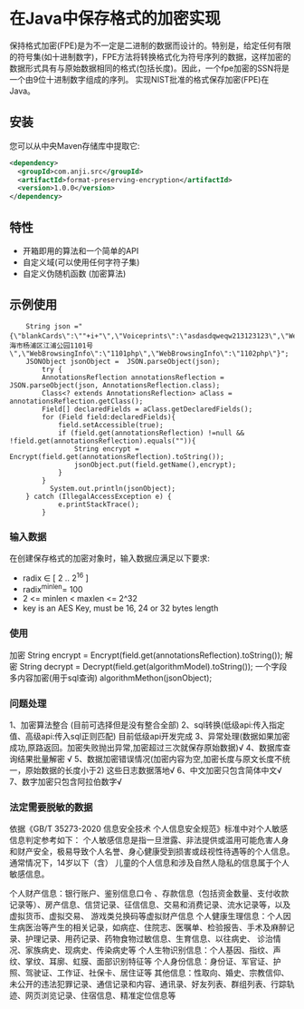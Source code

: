 # 在Java中保存格式的加密实现

保持格式加密(FPE)是为不一定是二进制的数据而设计的。特别是，给定任何有限的符号集(如十进制数字)，FPE方法将转换格式化为符号序列的数据，这样加密的数据形式具有与原始数据相同的格式(包括长度)。因此，一个fpe加密的SSN将是一个由9位十进制数字组成的序列。
实现NIST批准的格式保存加密(FPE)在Java。


## 安装

您可以从中央Maven存储库中提取它:

```xml
<dependency>
  <groupId>com.anji.src</groupId>
  <artifactId>format-preserving-encryption</artifactId>
  <version>1.0.0</version>
</dependency>
```

## 特性

* 开箱即用的算法和一个简单的API
* 自定义域(可以使用任何字符子集)
* 自定义伪随机函数 (加密算法)

## 示例使用
        String json ="{\"blankCards\":\""+i+"\",\"Voiceprints\":\"asdasdqweqw213123123\",\"WebBrowsingRecord\":\"上海市杨浦区江浦公园1101号\",\"WebBrowsingInfo\":\"1101php\",\"WebBrowsingInfo\":\"1102php\"}";
        JSONObject jsonObject =  JSON.parseObject(json);
            try {
            AnnotationsReflection annotationsReflection = JSON.parseObject(json, AnnotationsReflection.class);
            Class<? extends AnnotationsReflection> aClass = annotationsReflection.getClass();
            Field[] declaredFields = aClass.getDeclaredFields();
            for (Field field:declaredFields){
                field.setAccessible(true);
                if (field.get(annotationsReflection) !=null && !field.get(annotationsReflection).equals("")){
                    String encrypt = Encrypt(field.get(annotationsReflection).toString());
                    jsonObject.put(field.getName(),encrypt);
                }
            }
              System.out.println(jsonObject);
        } catch (IllegalAccessException e) {
                e.printStackTrace();
            }
### 输入数据

在创建保存格式的加密对象时，输入数据应满足以下要求:
- radix ∈ [ 2 .. 2<sup>16</sup> ]
- radix<sup>minlen</sup >= 100
- 2 <= minlen < maxlen <= 2^32
- key is an AES Key, must be 16, 24 or 32 bytes length


### 使用
加密
 String encrypt = Encrypt(field.get(annotationsReflection).toString());
解密
 String decrypt = Decrypt(field.get(algorithmModel).toString());
一个字段多内容加密(用于sql查询)
algorithmMethon(jsonObject);


### 问题处理
1、加密算法整合 (目前可选择但是没有整合全部)
2、sql转换(低级api:传入指定值、高级api:传入sql正则匹配) 目前低级api开发完成
3、异常处理(数据如果加密成功,原路返回。加密失败抛出异常,加密超过三次就保存原始数据)√
4、数据库查询结果批量解密 √
5、数据加密错误情况(加密内容为空,加密长度与原文长度不统一，原始数据的长度小于2) 这些日志数据落地√
6、中文加密只包含简体中文√
7、数字加密只包含阿拉伯数字√


### 法定需要脱敏的数据
依据《GB/T 35273-2020 信息安全技术 个人信息安全规范》标准中对个人敏感信息判定参考如下：
个人敏感信息是指一旦泄露、非法提供或滥用可能危害人身和财产安全，极易导致个人名誉、身心健康受到损害或歧视性待遇等的个人信息。通常情况下，14岁以下（含）
儿童的个人信息和涉及自然人隐私的信息属于个人敏感信息。

个人财产信息：银行账户、鉴别信息口令 、存款信息（包括资金数量、支付收款记录等）、房产信息、信贷记录、征信信息、交易和消费记录、流水记录等，以及虚拟货币、虚拟交易、
游戏类兑换码等虚拟财产信息
个人健康生理信息：个人因生病医治等产生的相关记录，如病症、住院志、医嘱单、检验报告、手术及麻醉记录、护理记录、用药记录、药物食物过敏信息、生育信息、以往病史、
诊治情况、家族病史、现病史、传染病史等
个人生物识别信息：个人基因、指纹、声纹、掌纹、耳廓、虹膜、面部识别特征等
个人身份信息：身份证、军官证、护照、驾驶证、工作证、社保卡、居住证等
其他信息：性取向、婚史、宗教信仰、未公开的违法犯罪记录、通信记录和内容、通讯录、好友列表、群组列表、行踪轨迹、网页浏览记录、住宿信息、精准定位信息等
